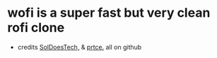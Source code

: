 # wofi is a super fast but very clean rofi clone
- credits [SolDoesTech,](https://github.com/SolDoesTech) & [prtce.](https://github.com/prtce) all on github
